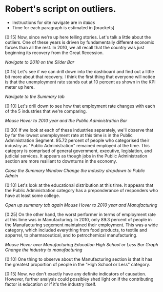 # Robert's script on outliers.

* Instructions for site navigate are in _italics_
* Time for each paragraph is estimated in [brackets]

[0:15]
Now, since we're up here telling stories. Let's talk a little about the outliers. One of these years is driven by fundamentally different economic forces than all the rest. In 2010, we all recall that the country was just beginning its recovery from the Great Recession.

_Navigate to 2010 on the Slider Bar_

[0:15]
Let's see if we can drill down into the dashboard and find out a little bit more about that recovery. I think the first thing that everyone will notice is that the unemployment rate stands out at 10 percent as shown in the KPI meter up here.

_Navigate to the Summary tab_

[0:10]
Let's drill down to see how that employment rate changes with each of the 5 industries that we're comparing.

_Mouse Hover to 2010 year and the Public Administration Bar_

[0:30]
If we look at each of these industries separately, we'll observe that by far the lowest unemployment rate at this time is in the Public Administration Segment. 95.72 percent of people who categorised their industry as "Public Administration" remained employed at the time. This category is comprised of general government, executive, legislation, and judicial services. It appears as though jobs in the Public Administration section are more resiliant to downturns in the economy.

_Close the Summary Window_
_Change the industry dropdown to Public Admin_

[0:10]
Let's look at the educational distribution at this time. It appears that the Public Administration category has a preponderance of responders who have at least some college.


_Open up summary tab again_
_Mouse Hover to 2010 year and Manufacturing_

[0:25]
On the other hand, the worst performer in terms of employment rate at this time was in Manufacturing. In 2010, only 89.3 percent of people in the Manufacturing segement maintained their employment. This was a wide category, which included everything from food products, to textile and apparrel, to pharmaceutical, and to petrochemical manufacturing.

_Mouse Hover over Manufacturing Education High School or Less Bar Graph_
_Change the industry to manufacturing_

[0:10]
One thing to observe about the Manufacturing section is that it has the greatest proportion of people in the "High School or Less" category.

[0:15]
Now, we don't exactly have any definite indicators of causation. However, further analysis could possibley shed light on if the contributing factor is education or if it's the industry itself.
